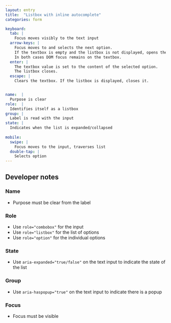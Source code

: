 ```yaml
---
layout: entry
title:  "Listbox with inline autocomplete"
categories: form

keyboard:
  tab: |
    Focus moves visibly to the text input
  arrow-keys: |
    Focus moves to and selects the next option. 
    If the textbox is empty and the listbox is not displayed, opens the listbox and moves visual focus to the next option.
    In both cases DOM focus remains on the textbox.
  enter: |
    The textbox value is set to the content of the selected option.
    The listbox closes.
  escape: |
    Clears the textbox. If the listbox is displayed, closes it.


name:  |
  Purpose is clear
role:  |
  Identifies itself as a listbox
group: |
  Label is read with the input
state: |
  Indicates when the list is expanded/collapsed
      
mobile:
  swipe: |
    Focus moves to the input, traverses list
  double-tap: |
    Selects option
---
```



## Developer notes

### Name
- Purpose must be clear from the label

### Role
- Use `role="combobox"` for the input
- Use `role="listbox"` for the list of options
- Use `role="option"` for the individual options

### State
- Use `aria-expanded="true/false"` on the text input to indicate the state of the list

### Group
- Use `aria-haspopup="true"` on the text input to indicate there is a popup



### Focus
- Focus must be visible